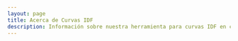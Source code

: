 ```yaml
---
layout: page
title: Acerca de Curvas IDF
description: Información sobre nuestra herramienta para curvas IDF en curvasidf.cl.
---
```

<p style="display: none;">Acerca de nuestra herramienta para generar curvas IDF para diseño hidrológico.</p>
